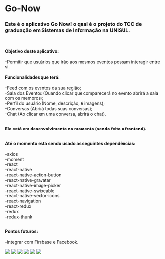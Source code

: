# Go-Now
<h3><b>Este é o aplicativo Go Now!  o qual é o projeto do TCC de graduação em Sistemas de Informação na UNISUL.</b></h3>
<br/><br/>
<b>Objetivo deste aplicativo:</b><br/><br/>
  -Permitir que usuários que irão aos mesmos eventos possam interagir entre si.<br/><br/>
<b>Funcionalidades que terá:</b><br/><br/>
  -Feed com os eventos da sua região;<br/>
  -Sala dos Eventos (Quando clicar que comparecerá no evento abrirá a sala com os membros);<br/>
  -Perfil do usuário (Nome, descrição, 6 imagens);<br/>
  -Conversas (Abrirá todas suas conversas);<br/>
  -Chat (Ao clicar em uma conversa, abrirá o chat).<br/><br/>
 
<b>Ele está em desenvolvimento no momento (sendo feito o frontend).</b><br/><br/>

<b>Até o momento está sendo usado as seguintes dependências:</b><br/><br/>
  -axios<br/>
  -moment<br/>
  -react<br/>
  -react-native<br/>
  -react-native-action-button<br/>
  -react-native-gravatar<br/>
  -react-native-image-picker<br/>
  -react-native-swipeable<br/>
  -react-native-vector-icons<br/>
  -react-navigation<br/>
  -react-redux<br/>
  -redux<br/>
  -redux-thunk<br/><br/>
  
<b>Pontos futuros:<br/><br/></b>
   -integrar com Firebase e Facebook.<br/>
  
<img src="https://drive.google.com/open?id=1lFygRkFFfskJS3gYl2aYCTOcSqdJrTTs">
<img src="https://drive.google.com/open?id=180c0xyQkK3c4fNTZuA4N3LNh1uAcMwdI">
<img src="https://drive.google.com/open?id=1mL69DwAJv2FWlA0zUBpKN5dVnz1eay01">
<img src="https://drive.google.com/open?id=1qLiZenWed0wxh-BBGle_wMt_aahsN31u">
<img src="https://drive.google.com/open?id=1-J55qcO3WloWTBWMVILAjgPfmfggHwdw">
<img src="https://drive.google.com/open?id=1UV83m1DFeKy5wny59slyudK9MQz16ZZS">
